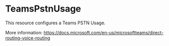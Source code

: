 
# TeamsPstnUsage

This resource configures a Teams PSTN Usage.

More information: https://docs.microsoft.com/en-us/microsoftteams/direct-routing-voice-routing
